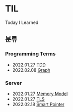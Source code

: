 # TIL
Today I Learned

## 분류
### Programming Terms
* 2022.01.27 [TDD](https://github.com/sho1007/TIL/blob/main/Programming_Terms/TDD.md)
* 2022.02.08 [Graph](https://github.com/sho1007/TIL/blob/main/Programming_Terms/Graph.md)

### Server
* 2022.01.27 [Memory Model](https://github.com/sho1007/TIL/blob/main/Server/Memory_Model.md)
* 2022.01.27 [TLS](https://github.com/sho1007/TIL/blob/main/Server/TLS.md)
* 2022.02.18 [Smart Pointer](https://github.com/sho1007/TIL/blob/main/Server/Smart_Pointer.md)
